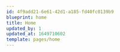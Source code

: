 ```yaml
---
id: 4f9add21-6e61-42d1-a185-fd40fc0139b9
blueprint: home
title: Home
updated_by: 1
updated_at: 1649710602
template: pages/home
---
```

